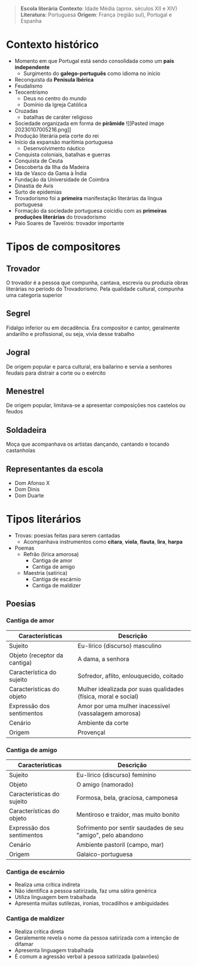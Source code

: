 > **Escola literária**
> **Contexto**: Idade Média (aprox. séculos XII e XIV)
> **Literatura:** Portuguesa
> **Origem**: França (região sul), Portugal e Espanha

# Contexto histórico
- Momento em que Portugal está sendo consolidada como um **país independente**
	- Surgimento do **galego-português** como idioma no início
- Reconquista da **Penisula Ibérica**
- Feudalismo
- Teocentrismo
	- Deus no centro do mundo
	- Domínio da Igreja Católica
- Cruzadas
	- batalhas de caráter religioso
- Sociedade organizada em forma de **pirâmide**
![[Pasted image 20230107005216.png]]
- Produção literária pela corte do rei
- Início da expansão marítimia portuguesa
	- Desenvolvimento náutico
- Conquista coloniais, batalhas e guerras
- Conquista de Ceuta
- Descoberta da Ilha da Madeira
- Ida de Vasco da Gama à Índia
- Fundação da Universidade de Coimbra
- Dinastia de Avis
- Surto de epidemias
- Trovadorismo foi a **primeira** manifestação literárias da língua portuguesa
- Formação da sociedade portuguesa coicidiu com as **primeiras produções literárias** do trovadorismo
- Paio Soares de Taveirós: trovador importante

# Tipos de compositores
## Trovador
O trovador é a pessoa que compunha, cantava, escrevia ou produzia obras literárias no período do Trovadorismo. Pela qualidade cultural, compunha uma categoria superior

## Segrel
Fidalgo inferior ou em decadência. Era compositor e cantor, geralmente andarilho e profissional, ou seja, vivia desse trabalho

## Jogral
De origem popular e parca cultural, era bailarino e servia a senhores feudais para distrair a corte ou o exército

## Menestrel
De origem popular, limitava-se a apresentar composições nos castelos ou feudos

## Soldadeira
Moça que acompanhava os artistas dançando, cantando e tocando castanholas

## Representantes da escola
- Dom Afonso X
- Dom Dinis
- Dom Duarte

# Tipos literários
- Trovas: poesias feitas para serem cantadas
	- Acompanhava instrumentos como **cítara**, **viola**, **flauta**, **lira**, **harpa**
- Poemas
	- Refrão (lírica amorosa)
		- Cantiga de amor
		- Cantiga de amigo
	- Maestria (satírica)
		- Cantiga de escárnio
		- Cantiga de maldizer
## Poesias
### Cantiga de amor
| Características | Descrição |
|---------------- | -----------|
| Sujeito | Eu-lírico (discurso) masculino |
| Objeto (receptor da cantiga) | A dama, a senhora |
| Característica do sujeito | Sofredor, aflito, enlouquecido, coitado |
| Características do objeto | Mulher idealizada por suas qualidades (física, moral e social)
| Expressão dos sentimentos | Amor por uma mulher inacessível (vassalagem amorosa) |
| Cenário | Ambiente da corte |
| Origem | Provençal |

### Cantiga de amigo
| Características | Descrição |
|---------------- | -----------|
| Sujeito | Eu-lírico (discurso) feminino |
| Objeto | O amigo (namorado) |
| Características do sujeito | Formosa, bela, graciosa, camponesa |
| Características do objeto | Mentiroso e traidor, mas muito bonito |
| Expressão dos sentimentos | Sofrimento por sentir saudades de seu "amigo", pelo abandono |
| Cenário | Ambiente pastoril (campo, mar) |
| Origem | Galaico-portuguesa |

### Cantiga de escárnio
- Realiza uma crítica indireta
- Não identifica a pessoa satirizada, faz uma sátira genérica
- Utiliza linguagem bem trabalhada
- Apresenta muitas sutilezas, ironias, trocadilhos e ambiguidades

### Cantiga de maldizer
- Realiza crítica direta
- Geralemente revela o nome da pessoa satirizada com a intenção de difamar
- Apresenta linguagem trabalhada
- É comum a agressão verbal à pessoa satirizada (palavrões)